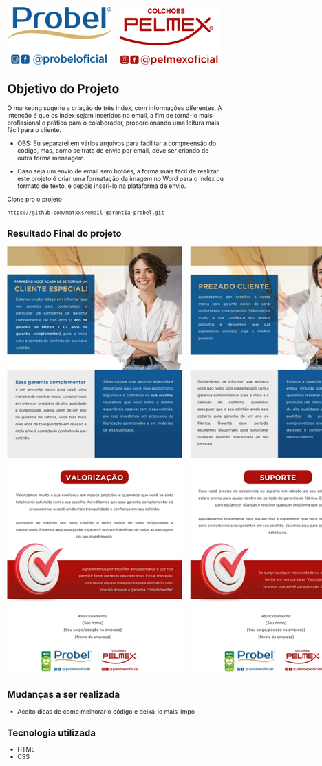 <div style="display: flex; gap: 20px;"> 
    <img align="center" alt="Logo"  src="./src/img/probel.png">
    <img align="center" alt="Logo"  src="./src/img/pelmex.png">
</div>


# Objetivo do Projeto 

O marketing sugeriu a criação de três index, com informações diferentes. A intenção é que os index sejam inseridos no email, a fim de torná-lo mais profissional e prático para o colaborador, proporcionando uma leitura mais fácil para o cliente.

- OBS: Eu separarei em vários arquivos para facilitar a compreensão do código, mas, como se trata de envio por email, deve ser criando de outra forma mensagem.

- Caso seja um envio de email sem botões, a forma mais fácil de realizar este projeto é criar uma formatação da imagem no Word para o index ou formato de texto, e depois inseri-lo na plataforma de envio.


Clone pro o projeto
```
https://github.com/matxxs/email-garantia-probel.git
```
## Resultado Final do projeto

<div style="display: flex; gap: 20px;">
    <img style="height: 1000px"  src="./src/img/aceite.jpeg" alt="gif da tela do projeto the last of us em execução ">
    <img style="height: 1000px"  src="./src/img/suporte.jpeg" alt="gif da tela do projeto the last of us em execução ">
</div>


## Mudanças a ser realizada 

- Aceito dicas de como melhorar o código e deixá-lo mais limpo

## Tecnologia utilizada 

- HTML
- CSS

